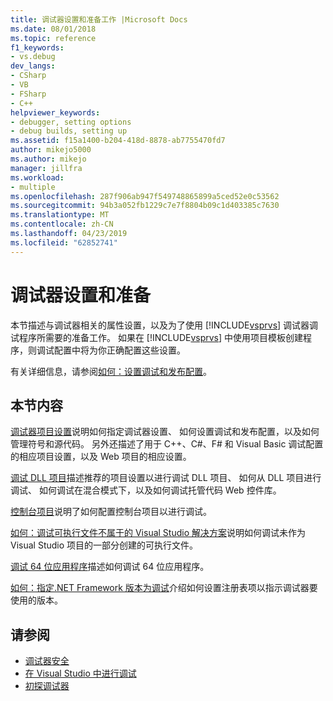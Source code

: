 ```yaml
---
title: 调试器设置和准备工作 |Microsoft Docs
ms.date: 08/01/2018
ms.topic: reference
f1_keywords:
- vs.debug
dev_langs:
- CSharp
- VB
- FSharp
- C++
helpviewer_keywords:
- debugger, setting options
- debug builds, setting up
ms.assetid: f15a1400-b204-418d-8878-ab7755470fd7
author: mikejo5000
ms.author: mikejo
manager: jillfra
ms.workload:
- multiple
ms.openlocfilehash: 287f906ab947f549748865899a5ced52e0c53562
ms.sourcegitcommit: 94b3a052fb1229c7e7f8804b09c1d403385c7630
ms.translationtype: MT
ms.contentlocale: zh-CN
ms.lasthandoff: 04/23/2019
ms.locfileid: "62852741"
---
```

# <a name="debugger-settings-and-preparation"></a>调试器设置和准备
本节描述与调试器相关的属性设置，以及为了使用 [!INCLUDE[vsprvs](../code-quality/includes/vsprvs_md.md)] 调试器调试程序所需要的准备工作。 如果在 [!INCLUDE[vsprvs](../code-quality/includes/vsprvs_md.md)] 中使用项目模板创建程序，则调试配置中将为你正确配置这些设置。

 有关详细信息，请参阅[如何：设置调试和发布配置](../debugger/how-to-set-debug-and-release-configurations.md)。

## <a name="in-this-section"></a>本节内容
 [调试器项目设置](../debugger/debugger-project-settings.md)说明如何指定调试器设置、 如何设置调试和发布配置，以及如何管理符号和源代码。 另外还描述了用于 C++、C#、F# 和 Visual Basic 调试配置的相应项目设置，以及 Web 项目的相应设置。

 [调试 DLL 项目](../debugger/debugging-dll-projects.md)描述推荐的项目设置以进行调试 DLL 项目、 如何从 DLL 项目进行调试、 如何调试在混合模式下，以及如何调试托管代码 Web 控件库。

 [控制台项目](../debugger/debugging-preparation-console-projects.md)说明了如何配置控制台项目以进行调试。

 [如何：调试可执行文件不属于的 Visual Studio 解决方案](../debugger/how-to-debug-an-executable-not-part-of-a-visual-studio-solution.md)说明如何调试未作为 Visual Studio 项目的一部分创建的可执行文件。

 [调试 64 位应用程序](../debugger/debug-64-bit-applications.md)描述如何调试 64 位应用程序。

 [如何：指定.NET Framework 版本为调试](../debugger/how-to-specify-a-dotnet-framework-version-for-debugging.md)介绍如何设置注册表项以指示调试器要使用的版本。

## <a name="see-also"></a>请参阅
- [调试器安全](../debugger/debugger-security.md)
- [在 Visual Studio 中进行调试](../debugger/index.md)
- [初探调试器](../debugger/debugger-feature-tour.md)